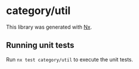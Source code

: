 # category/util

This library was generated with [Nx](https://nx.dev).

## Running unit tests

Run `nx test category/util` to execute the unit tests.
